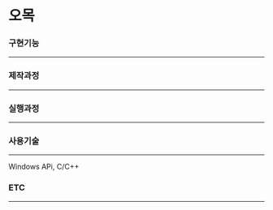 # 오목

<h3> 구현기능 </h3> <hr>

<h3> 제작과정 </h3> <hr>

<h3> 실행과정 </h3><hr>

<h3> 사용기술 </h3> <hr>
Windows APi, C/C++
<h3> ETC </h3> <hr>



